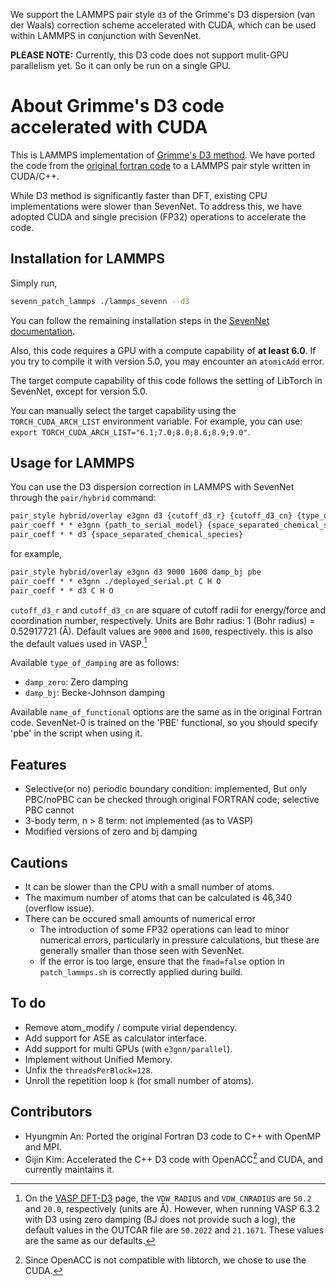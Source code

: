 We support the LAMMPS pair style `d3` of the Grimme's D3 dispersion (van der Waals) correction scheme accelerated with CUDA, which can be used within LAMMPS in conjunction with SevenNet.

**PLEASE NOTE:** Currently, this D3 code does not support mulit-GPU parallelism yet. So it can only be run on a single GPU.

# About Grimme's D3 code accelerated with CUDA 

This is LAMMPS implementation of [Grimme's D3 method](https://doi.org/10.1063/1.3382344). We have ported the code from the [original fortran code](https://www.chemie.uni-bonn.de/grimme/de/software/dft-d3) to a LAMMPS pair style written in CUDA/C++. 

While D3 method is significantly faster than DFT, existing CPU implementations were slower than SevenNet. To address this, we have adopted CUDA and single precision (FP32) operations to accelerate the code.

## Installation for LAMMPS

Simply run,
```bash
sevenn_patch_lammps ./lammps_sevenn --d3
```

You can follow the remaining installation steps in the [SevenNet documentation](../../README.md#installation-for-lammps).

Also, this code requires a GPU with a compute capability of **at least 6.0**. If you try to compile it with version 5.0, you may encounter an `atomicAdd` error. 

The target compute capability of this code follows the setting of LibTorch in SevenNet, except for version 5.0. 

You can manually select the target capability using the `TORCH_CUDA_ARCH_LIST` environment variable. For example, you can use: `export TORCH_CUDA_ARCH_LIST="6.1;7.0;8.0;8.6;8.9;9.0"`.

## Usage for LAMMPS

You can use the D3 dispersion correction in LAMMPS with SevenNet through the `pair/hybrid` command:

```txt
pair_style hybrid/overlay e3gnn d3 {cutoff_d3_r} {cutoff_d3_cn} {type_of_damping} {name_of_functional}
pair_coeff * * e3gnn {path_to_serial_model} {space_separated_chemical_species}
pair_coeff * * d3 {space_separated_chemical_species}
```

for example,

```txt
pair_style hybrid/overlay e3gnn d3 9000 1600 damp_bj pbe
pair_coeff * * e3gnn ./deployed_serial.pt C H O
pair_coeff * * d3 C H O
```

`cutoff_d3_r` and `cutoff_d3_cn` are square of cutoff radii for energy/force and coordination number, respectively. Units are Bohr radius: 1 (Bohr radius) = 0.52917721 (Å). Default values are `9000` and `1600`, respectively. this is also the default values used in VASP.[^1]

Available `type_of_damping` are as follows:
- `damp_zero`: Zero damping
- `damp_bj`: Becke-Johnson damping

Available `name_of_functional` options are the same as in the original Fortran code. SevenNet-0 is trained on the 'PBE' functional, so you should specify 'pbe' in the script when using it.

## Features
- Selective(or no) periodic boundary condition: implemented, But only PBC/noPBC can be checked through original FORTRAN code; selective PBC cannot
- 3-body term, n > 8 term: not implemented (as to VASP)
- Modified versions of zero and bj damping

## Cautions
- It can be slower than the CPU with a small number of atoms.
- The maximum number of atoms that can be calculated is 46,340 (overflow issue).
- There can be occured small amounts of numerical error
  - The introduction of some FP32 operations can lead to minor numerical errors, particularly in pressure calculations, but these are generally smaller than those seen with SevenNet.
  - If the error is too large, ensure that the `fmad=false` option in `patch_lammps.sh` is correctly applied during build.

## To do
- Remove atom_modify / compute virial dependency.
- Add support for ASE as calculator interface.
- Add support for multi GPUs (with `e3gnn/parallel`).
- Implement without Unified Memory.
- Unfix the `threadsPerBlock=128`.
- Unroll the repetition loop `k` (for small number of atoms).

## Contributors
- Hyungmin An: Ported the original Fortran D3 code to C++ with OpenMP and MPI.
- Gijin Kim: Accelerated the C++ D3 code with OpenACC[^2] and CUDA, and currently maintains it.

[^1]: On the [VASP DFT-D3](https://www.vasp.at/wiki/index.php/DFT-D3) page, the `VDW_RADIUS` and `VDW_CNRADIUS` are `50.2` and `20.0`, respectively (units are Å). However, when running VASP 6.3.2 with D3 using zero damping (BJ does not provide such a log), the default values in the OUTCAR file are `50.2022` and `21.1671`. These values are the same as our defaults.
[^2]: Since OpenACC is not compatible with libtorch, we chose to use the CUDA.
